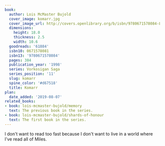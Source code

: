 ```yaml
---
book:
  author: Lois McMaster Bujold
  cover_image: komarr.jpg
  cover_image_url: http://covers.openlibrary.org/b/isbn/9780671578084-L.jpg
  dimensions:
    height: 18.0
    thickness: 2.5
    width: 10.6
  goodreads: '61884'
  isbn10: 0671578081
  isbn13: '9780671578084'
  pages: 384
  publication_year: '1998'
  series: Vorkosigan Saga
  series_position: '11'
  slug: komarr
  spine_color: '#d67518'
  title: Komarr
plan:
  date_added: '2019-08-07'
related_books:
- book: lois-mcmaster-bujold/memory
  text: The previous book in the series.
- book: lois-mcmaster-bujold/shards-of-honour
  text: The first book in the series.
---
```


I don't want to read too fast because I don't want to live in a world where I've read all of Miles.
